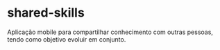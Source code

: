 # shared-skills
Aplicação mobile para compartilhar conhecimento com outras pessoas, tendo como objetivo evoluir em conjunto.
